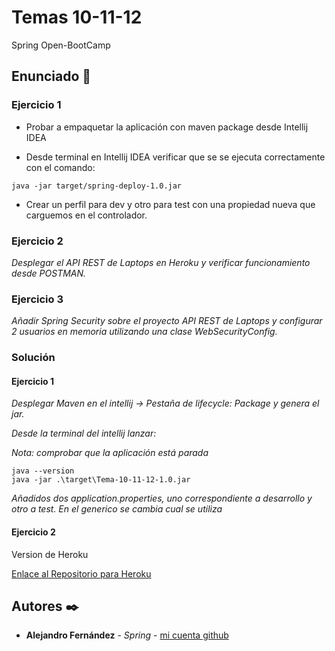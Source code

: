 # Temas 10-11-12

Spring Open-BootCamp

## Enunciado 🚀

### Ejercicio 1 

* Probar a empaquetar la aplicación con maven package desde Intellij IDEA

* Desde terminal en Intellij IDEA verificar que se se ejecuta correctamente con el comando:
```
java -jar target/spring-deploy-1.0.jar
```

* Crear un perfil para dev y otro para test con una propiedad nueva que carguemos en el controlador.

### Ejercicio 2
_Desplegar el API REST de Laptops en Heroku y verificar funcionamiento desde POSTMAN._


### Ejercicio 3
_Añadir Spring Security sobre el proyecto API REST de Laptops y configurar 2 usuarios en memoria utilizando una clase WebSecurityConfig._


### Solución
#### Ejercicio 1
_Desplegar Maven en el intellij -> Pestaña de lifecycle: Package y genera el jar._

_Desde la terminal del intellij lanzar:_

_Nota: comprobar que la aplicación está parada_
```
java --version
java -jar .\target\Tema-10-11-12-1.0.jar
```
_Añadidos dos application.properties, uno correspondiente a desarrollo y otro a test. En el generico se cambia cual se utiliza_

#### Ejercicio 2
Version de Heroku

[Enlace al Repositorio para Heroku](https://github.com/AlejandroAST/Tema-10-11-12)

## Autores ✒️

* **Alejandro Fernández** - *Spring* - [mi cuenta github](https://github.com/AlejandroAST)

